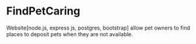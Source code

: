 # FindPetCaring
Website[node.js, express js, postgres, bootstrap] allow pet owners to find places to deposit pets when they are not available. 
